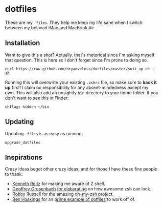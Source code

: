 # dotfiles

These are my `.files`. They help me keep my life sane when I switch between my
beloved iMac and MacBook Air.

## Installation

Want to give this a shot? Actually, that's rhetorical since I'm asking myself
that question. This is here so I don't forget since I'm prone to doing so.

    curl https://raw.github.com/bryanveloso/dotfiles/master/suit_up.sh | sh

Running this will overwrite your existing `.zshrc` file, so make sure to
**back it up** first! I claim no responsibility for any absent-mindedness
except my own. This will also add an unsightly `bin` directory to your home
folder. If you don't want to see this in Finder:

    chflags hidden ~/bin

## Updating

Updating `.files` is as easy as running:

    upgrade_dotfiles

## Inspirations

Crazy ideas beget other crazy ideas, and for those I have these fine people to thank:

* [Kenneth Reitz][1] for making me aware of Z shell.
* [Geoffrey Grosenbach][2] [for elaborating][3] on how awesome zsh can look.
* [Robby Russell][4] for the amazing [oh-my-zsh][5] project.
* [Ben Hoskings][6] for an [prime example of dotfiles][7] to work off of.

[1]: https://github.com/kennethretiz
[2]: https://github.com/topfunky
[3]: http://blog.peepcode.com/blog/2012/my-command-line-prompt
[4]: https://github.com/robbyrussell
[5]: https://github.com/robbyrussell/oh-my-zsh
[6]: https://github.com/benhoskings
[7]: https://github.com/benhoskings/dot-files
